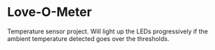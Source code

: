 # Love-O-Meter

Temperature sensor project. Will light up the LEDs progressively if the ambient temperature detected goes over the thresholds.


